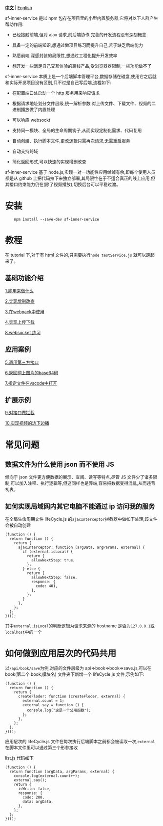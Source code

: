 
[**中文**](https://github.com/xiaodun/sf-inner-service) | [English](https://github.com/xiaodun/sf-inner-service/blob/master/README.md)

sf-inner-service 是以 npm 包存在项目里的小型内置服务器,它将对以下人群产生帮助作用:

- 已经接触前端,但对 ajax 请求,前后端协作,完善的开发流程没有深刻概念

- 具备一定的前端知识,想通过做项目练习而提升自己,苦于缺乏后端能力

- 熟悉前端,深感封装的局限性,想通过工程化提升开发效率

- 想开发一些满足自己交互体验的离线产品,受浏览器器限制,一些功能做不了

sf-inner-service 本质上是一个后端脚本管理平台,数据存储在磁盘,使用它之后就和实际开发项目没有区别,只不过是自己写后端,流程如下:

- 在配置端口处启动一个 http 服务用来响应请求

- 根据请求地址划分文件层级,统一解析参数,对上传文件、下载文件、视频的二进制播放做了内置处理

- 可以响应 websockt

- 支持同一模块、全局的生命周期钩子,从而实现定制化需求、代码复用

- 自动创建、执行脚本文件,更改逻辑只需再次请求,无需重启服务

- 自动支持跨域

- 简化返回形式,可以快速的实现增删改查

sf-inner-service 基于 node.js,实现一对一功能性应用绰绰有余,即每个使用人员都是从 github 上把代码拉下来独立部署,其局限性在于不适合真正的线上应用,但其接口约束能力仍在(除了视频播放),切换后台可以平稳过渡。

# 安装

```
    npm install --save-dev sf-inner-service

```

# 教程

在 tutorial 下,对于有 html 文件的,只需要执行`node testService.js` 就可以跑起来了。

## 基础功能介绍

[1.能用来做什么](https://github.com/xiaodun/sf-inner-service/blob/master/tutorial/1.能用来做什么/1a.md)

[2.实现增删改查](https://github.com/xiaodun/sf-inner-service/blob/master/tutorial/2.实现增删改查/2a.md)

[3.在webpack中使用](https://github.com/xiaodun/sf-inner-service/blob/master/tutorial/3.在webpack中使用/3a.md)

[4.实现上传下载](https://github.com/xiaodun/sf-inner-service/blob/master/tutorial/4.实现上传下载/4a.md)

[8.websocket 练习](https://github.com/xiaodun/sf-inner-service/blob/master/tutorial/8.websocket练习/8a.md)

## 应用案例

[5.调用第三方接口](https://github.com/xiaodun/sf-inner-service/blob/master/tutorial/5.调用第三方接口/5a.md)

[6.返回网上图片的base64码](https://github.com/xiaodun/sf-inner-service/blob/master/tutorial/6.返回网上图片的base64码/6a.md)

[7.指定文件在vscode中打开](https://github.com/xiaodun/sf-inner-service/blob/master/tutorial/7.指定文件在vscode中打开/7a.md)

## 扩展示例

[9.对接口做拦截](https://github.com/xiaodun/sf-inner-service/blob/master/tutorial/9.对接口做拦截/9a.md)

[10.实现视频的边下边播](https://github.com/xiaodun/sf-inner-service/blob/master/tutorial/10.实现视频的边下边播/10a.md)

# 常见问题

## 数据文件为什么使用 json 而不使用 JS

倾向于 json 文件更方便数据的展示、查阅、读写等特点,尽管 JS 文件少了诸多限制,可以加入注释、执行逻辑等,但这同样也是弊端,容易把数据变得混乱,从而违背初衷。

## 如何实现局域网内其它电脑不能通过 ip 访问我的服务

在全局生命周期文件 lifeCycle.js 的`ajaxInterceptor`拦截器中做如下处理,该文件会被自动创建

```
(function () {
  return function () {
    return {
      ajaxInterceptor: function (argData, argParams, external) {
        if (external.isLocal) {
          return {
            allowNextStep: true,
          };
        } else {
          return {
            allowNextStep: false,
            response: {
              code: 401,
            },
          };
        }
      },
    };
  };
})();
```

其中`external.isLocal`的判断逻辑为请求来源的 hostname 是否为`127.0.0.1`或`localhost`中的一个

# 如何做到应用层次的代码共用

以`/api/book/save`为例,对应的文件层级为 api=>book=>book=>save.js,可以在 book(第二个 book,模块名) 文件夹下新增一个 lifeCycle.js 文件,示例如下:

```
(function () {
  return function () {
    return {
      createFloder: function (createFloder, external) {
        external.count = 1;
        external.say = function () {
          console.log("这是一个公用函数");
        };
      },
    };
  };
})();
```

应用层次的 lifeCycle.js 文件在每次执行后端脚本之前都会被读取一次,`external`在脚本文件里可以通过第三个形参接收

list.js 代码如下

```
(function () {
  return function (argData, argParams, external) {
    console.log(external.count++);
    external.say();
    return {
      isWrite: false,
      response: {
        code: 200,
        data: argData,
      },
    };
  };
})();


```
